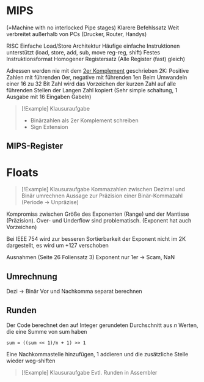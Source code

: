 # MIPS
(=Machine with no interlocked Pipe stages)
Klarere Befehlssatz
Weit verbreitet außerhalb von PCs (Drucker, Router, Handys)

RISC
Einfache Load/Store Architektur
Häufige einfache Instruktionen unterstützt (load, store, add, sub, move reg-reg, shift)
Festes Instruktionsformat
Homogener Registersatz (Alle Register (fast) gleich)

Adressen werden nie mit dem [2er Komplement](DigitaltechnischeBegriffe.md#2er%20Komplement) geschrieben
2K:
Positive Zahlen mit führenden 0er, negative mit führenden 1en
Beim Umwandeln einer 16 zu 32 Bit Zahl wird das Vorzeichen der kurzen Zahl auf alle führenden Stellen der Langen Zahl kopiert (Sehr simple schaltung, 1 Ausgabe mit 16 Eingaben Gabeln)

> [!Example] Klausuraufgabe
> - Binärzahlen als 2er Komplement schreiben
> - Sign Extension

## MIPS-Register


# Floats

> [!Example] Klausuraufgabe
> Kommazahlen zwischen Dezimal und Binär umrechnen
> Aussage zur Präzision einer Binär-Kommazahl (Periode -> Unpräzise)

Kompromiss zwischen Größe des Exponenten (Range) und der Mantisse (Präzision). Over- und Underflow sind problematisch. (Exponent hat auch Vorzeichen)

Bei IEEE 754 wird zur besseren Sortierbarkeit der Exponent nicht im 2K dargestellt,  es wird um +127 verschoben

Ausnahmen (Seite 26 Foliensatz 3)
Exponent nur 1er -> Scam, NaN

## Umrechnung
Dezi -> Binär
Vor und Nachkomma separat berechnen

## Runden
Der Code berechnet den auf Integer gerundeten Durchschnitt aus $n$ Werten, die eine Summe von $\text{sum}$ haben 
```
sum = ((sum << 1)/n + 1) >> 1
```
Eine Nachkommastelle hinzufügen, 1 addieren und die zusätzliche Stelle wieder weg-shiften


> [!Example] Klausuraufgabe
> Evtl.
> Runden in Assembler
